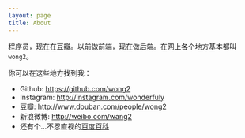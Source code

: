 ```yaml
---
layout: page
title: About
---
```


程序员，现在在豆瓣。以前做前端，现在做后端。在网上各个地方基本都叫`wong2`。

你可以在这些地方找到我：

* Github: <https://github.com/wong2>
* Instagram: <http://instagram.com/wonderfuly>
* 豆瓣: <http://www.douban.com/people/wong2>
* 新浪微博: <http://weibo.com/wang2>
* 还有个...不忍直视的[百度百科](http://baike.baidu.com/subview/201966/10474015.htm)
